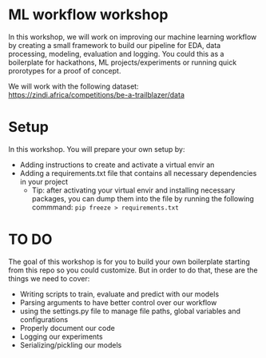 # ML workflow workshop
In this workshop, we will work on improving our machine learning workflow by creating a small framework to build our pipeline for EDA, data processing, modeling, evaluation and logging. You could this as a boilerplate for hackathons, ML projects/experiments or running quick prorotypes for a proof of concept.

We will work with the following dataset: https://zindi.africa/competitions/be-a-trailblazer/data

# Setup
In this workshop. You will prepare your own setup by:
- Adding instructions to create and activate a virtual envir an
- Adding a requirements.txt file that contains all necessary dependencies in your project
  - Tip: after activating your virtual envir and installing necessary packages, you can dump them into the file by running the following commmand:
    ``pip freeze > requirements.txt``

# TO DO
The goal of this workshop is for you to build your own boilerplate starting from this repo so you could customize. But in order to do that, these are the things we need to cover:
- Writing scripts to train, evaluate and predict with our models
- Parsing arguments to have better control over our workflow
- using the settings.py file to manage file paths, global variables and configurations
- Properly document our code
- Logging our experiments
- Serializing/pickling our models
